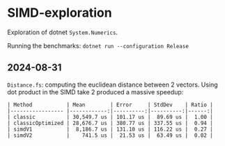 # SIMD-exploration

Exploration of dotnet `System.Numerics`.

Running the benchmarks: `dotnet run --configuration Release`

## 2024-08-31

`Distance.fs`: computing the euclidean distance between 2 vectors. Using dot 
product in the SIMD take 2 produced a massive speedup:  

```
| Method           | Mean        | Error     | StdDev    | Ratio |
|----------------- |------------:|----------:|----------:|------:|
| classic          | 30,549.7 us | 101.17 us |  89.69 us |  1.00 |
| classicOptimized | 28,676.7 us | 380.77 us | 337.55 us |  0.94 |
| simdV1           |  8,186.7 us | 131.10 us | 116.22 us |  0.27 |
| simdV2           |    741.5 us |  21.53 us |  63.49 us |  0.02 |
```
